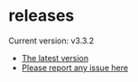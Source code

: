 # releases

Current version: v3.3.2

* [The latest version](https://github.com/inkdropapp/releases/releases/latest)
* [Please report any issue here](https://github.com/inkdropapp/forum)

